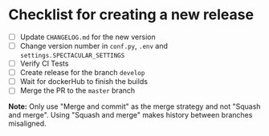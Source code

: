 # Checklist for creating a new release

- [ ] Update `CHANGELOG.md` for the new version
- [ ] Change version number in `conf.py`, `.env` and  `settings.SPECTACULAR_SETTINGS`
- [ ] Verify CI Tests
- [ ] Create release for the branch `develop`
- [ ] Wait for dockerHub to finish the builds
- [ ] Merge the PR to the `master` branch

**Note:** Only use "Merge and commit" as the merge strategy and not "Squash and merge". Using "Squash and merge" makes history between branches misaligned.

